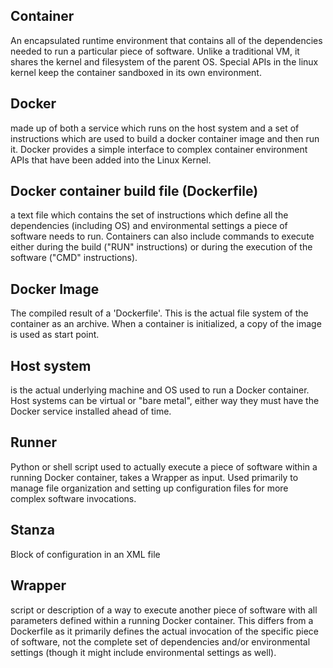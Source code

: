 
Container
---------
An encapsulated runtime environment that contains all of the dependencies needed to run a particular piece of software. Unlike a traditional VM, it shares the kernel and filesystem of the parent OS. Special APIs in the linux kernel keep the container sandboxed in its own environment.

Docker
------
made up of both a service which runs on the host system and a set of instructions which are used to build a docker container image and then run it. Docker provides a simple interface to complex container environment APIs that have been added into the Linux Kernel.

Docker container build file (Dockerfile)
----------------------------------------
a text file which contains the set of instructions which define all the dependencies (including OS) and environmental settings a piece of software needs to run.  Containers can also include commands to execute either during the build ("RUN" instructions) or during the execution of the software ("CMD" instructions).

Docker Image
------------
The compiled result of a 'Dockerfile'. This is the actual file system of the container as an archive. When a container is initialized, a copy of the image is used as start point.

Host system
-----------
is the actual underlying machine and OS used to run a Docker container.  Host systems can be virtual or "bare metal", either way they must have the Docker service installed ahead of time.

Runner
------
Python or shell script used to actually execute a piece of software within a running Docker container, takes a Wrapper as input.  Used primarily to manage file organization and setting up configuration files for more complex software invocations.

Stanza
------
Block of configuration in an XML file

Wrapper
-------
script or description of a way to execute another piece of software with all parameters defined within a running Docker container.  This differs from a Dockerfile as it primarily defines the actual invocation of the specific piece of software, not the complete set of dependencies and/or environmental settings (though it might include environmental settings as well).
